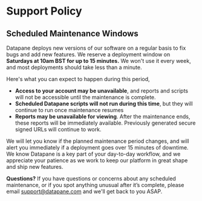 # Support Policy

## Scheduled Maintenance Windows

Datapane deploys new versions of our software on a regular basis to fix bugs and add new features. We reserve a deployment window on **Saturdays at 10am BST for up to 15 minutes.** We won't use it every week, and most deployments should take less than a minute.&#x20;

Here's what you can expect to happen during this period,&#x20;

-   **Access to your account may be unavailable**, and reports and scripts will not be accessible until the maintenance is complete.
-   **Scheduled Datapane scripts will not run during this time**, but they will continue to run once maintenance resumes
-   **Reports may be unavailable for viewing**. After the maintenance ends, these reports will be immediately available. Previously generated secure signed URLs will continue to work.&#x20;

We will let you know if the planned maintenance period changes, and will alert you immediately if a deployment goes over 15 minutes of downtime. We know Datapane is a key part of your day-to-day workflow, and we appreciate your patience as we work to keep our platform in great shape and ship new features.

**Questions?** If you have questions or concerns about any scheduled maintenance, or if you spot anything unusual after it’s complete, please email support@datapane.com and we'll get back to you ASAP.
